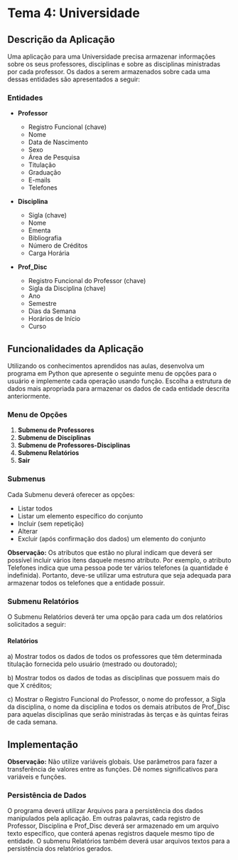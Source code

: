 # Tema 4: Universidade

## Descrição da Aplicação

Uma aplicação para uma Universidade precisa armazenar informações sobre os seus professores, disciplinas e sobre as disciplinas ministradas por cada professor. Os dados a serem armazenados sobre cada uma dessas entidades são apresentados a seguir:

### Entidades

- **Professor**
  - Registro Funcional (chave)
  - Nome
  - Data de Nascimento
  - Sexo
  - Área de Pesquisa
  - Titulação
  - Graduação
  - E-mails
  - Telefones

- **Disciplina**
  - Sigla (chave)
  - Nome
  - Ementa
  - Bibliografia
  - Número de Créditos
  - Carga Horária

- **Prof_Disc**
  - Registro Funcional do Professor (chave)
  - Sigla da Disciplina (chave)
  - Ano
  - Semestre
  - Dias da Semana
  - Horários de Início
  - Curso

## Funcionalidades da Aplicação

Utilizando os conhecimentos aprendidos nas aulas, desenvolva um programa em Python que apresente o seguinte menu de opções para o usuário e implemente cada operação usando função. Escolha a estrutura de dados mais apropriada para armazenar os dados de cada entidade descrita anteriormente.

### Menu de Opções

1. **Submenu de Professores**
2. **Submenu de Disciplinas**
3. **Submenu de Professores-Disciplinas**
4. **Submenu Relatórios**
5. **Sair**

### Submenus

Cada Submenu deverá oferecer as opções:

- Listar todos
- Listar um elemento específico do conjunto
- Incluir (sem repetição)
- Alterar
- Excluir (após confirmação dos dados) um elemento do conjunto

**Observação:** Os atributos que estão no plural indicam que deverá ser possível incluir vários itens daquele mesmo atributo. Por exemplo, o atributo Telefones indica que uma pessoa pode ter vários telefones (a quantidade é indefinida). Portanto, deve-se utilizar uma estrutura que seja adequada para armazenar todos os telefones que a entidade possuir.

### Submenu Relatórios

O Submenu Relatórios deverá ter uma opção para cada um dos relatórios solicitados a seguir:

#### Relatórios

a) Mostrar todos os dados de todos os professores que têm determinada titulação fornecida pelo usuário (mestrado ou doutorado);

b) Mostrar todos os dados de todas as disciplinas que possuem mais do que X créditos;

c) Mostrar o Registro Funcional do Professor, o nome do professor, a Sigla da disciplina, o nome da disciplina e todos os demais atributos de Prof_Disc para aquelas disciplinas que serão ministradas às terças e às quintas feiras de cada semana.

## Implementação

**Observação:** Não utilize variáveis globais. Use parâmetros para fazer a transferência de valores entre as funções. Dê nomes significativos para variáveis e funções.

### Persistência de Dados

O programa deverá utilizar Arquivos para a persistência dos dados manipulados pela aplicação. Em outras palavras, cada registro de Professor, Disciplina e Prof_Disc deverá ser armazenado em um arquivo texto específico, que conterá apenas registros daquele mesmo tipo de entidade. O submenu Relatórios também deverá usar arquivos textos para a persistência dos relatórios gerados.
